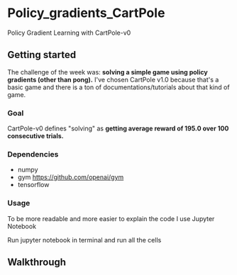 # Policy_gradients_CartPole
Policy Gradient Learning with CartPole-v0

## Getting started
The challenge of the week was: <b>solving a simple game using policy gradients (other than pong).</b>
I've chosen CartPole v1.0 because that's a basic game and there is a ton of documentations/tutorials about that kind of game. 

### Goal 
CartPole-v0 defines "solving" as <b>getting average reward of 195.0 over 100 consecutive trials. </b>


### Dependencies
<ul>
  <li>numpy</li>
  <li>gym <a href="https://github.com/openai/gym"> https://github.com/openai/gym </a></li>
  <li> tensorflow </li>
</ul>

### Usage
<p> To be more readable and more easier to explain the code I use Jupyter Notebook  </p> 
<p> Run jupyter notebook in terminal and run all the cells </p>

## Walkthrough


